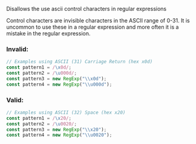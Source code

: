 Disallows the use ascii control characters in regular expressions

Control characters are invisible characters in the ASCII range of 0-31.  It is
uncommon to use these in a regular expression and more often it is a mistake
in the regular expression.

### Invalid:

```typescript
// Examples using ASCII (31) Carriage Return (hex x0d)
const pattern1 = /\x0d/;
const pattern2 = /\u000d/;
const pattern3 = new RegExp("\\x0d");
const pattern4 = new RegExp("\\u000d");
```

### Valid:

```typescript
// Examples using ASCII (32) Space (hex x20)
const pattern1 = /\x20/;
const pattern2 = /\u0020/;
const pattern3 = new RegExp("\\x20");
const pattern4 = new RegExp("\\u0020");
```
